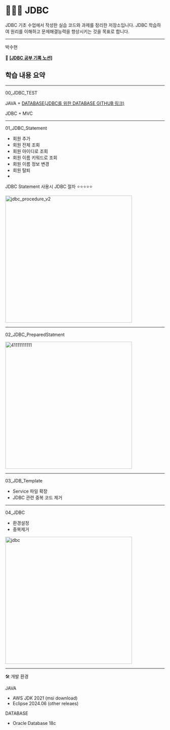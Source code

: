 # 🧑🏻‍💻 JDBC

JDBC 기초 수업에서 작성한 실습 코드와 과제를 정리한 저장소입니다.
JDBC 학습하여 원리를 이해하고 문제해결능력을 향상시키는 것을 목표로 합니다. 

---
박수현

:paperclip: **[[JDBC 공부 기록 노션]](https://ubiquitous-woodpecker-cc5.notion.site/JDBC-9-5-25e8e71b864f806b97e2e0dc9800031e?source=copy_link)** 

## 학습 내용 요약
---
00_JDBC_TEST

JAVA + [DATABASE(JDBC를 위한 DATABASE GITHUB 링크)](https://github.com/Elinasu001/sql_jdbc.git)

JDBC + MVC

---

01_JDBC_Statement
  - 회원 추가
  - 회원 전체 조회
  - 회원 아이디로 조회
  - 회원 이름 키워드로 조회
  - 회원 이름 정보 변경
  - 회원 탈퇴
  - 
JDBC Statement 사용시 JDBC 절차  ⭐⭐⭐⭐⭐

<img width="400" height="auto" alt="jdbc_procedure_v2" src="https://github.com/user-attachments/assets/932e28ec-36cc-4313-ad46-2a6a93d22313" />

---

02_JDBC_PreparedStatment

<img width="400" height="auto" alt="41111111111" src="https://github.com/user-attachments/assets/5df6a8ad-1f8b-406b-a769-36236da1c5b2" />

---

03_JDB_Template
  - Service 파일 확장
  - JDBC 관련 중복 코드 제거

---
04_JDBC
  - 환경설정
  - 중복제거

<img width="400" height="auto" alt="jdbc" src="https://github.com/user-attachments/assets/d813eecf-363a-4637-98c0-7c4bebff6ee4" />



---
🛠 개발 환경

JAVA
- AWS JDK 2021 (msi download)
- Eclipse 2024.06 (other releaes)
  
DATABASE
- Oracle Database 18c

